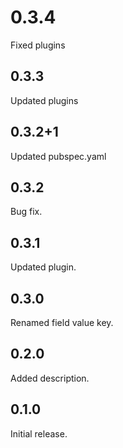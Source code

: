 # 0.3.4
Fixed plugins

## 0.3.3
Updated plugins

## 0.3.2+1
Updated pubspec.yaml

## 0.3.2
Bug fix.

## 0.3.1
Updated plugin.

## 0.3.0
Renamed field value key.

## 0.2.0
Added description.

## 0.1.0
Initial release.
